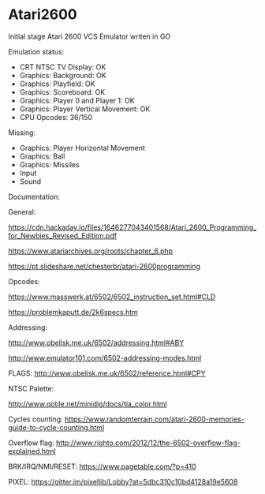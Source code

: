# Atari2600

Initial stage Atari 2600 VCS Emulator writen in GO


Emulation status:
- CRT NTSC TV Display: OK
- Graphics: Background: OK
- Graphics: Playfield: OK
- Graphics: Scoreboard: OK
- Graphics: Player 0 and Player 1: OK
- Graphics: Player Vertical Movement: OK
- CPU Opcodes: 36/150

Missing:
- Graphics: Player Horizontal Movement
- Graphics: Ball
- Graphics: Missiles
- Input
- Sound


Documentation:

General:

https://cdn.hackaday.io/files/1646277043401568/Atari_2600_Programming_for_Newbies_Revised_Edition.pdf

https://www.atariarchives.org/roots/chapter_6.php

https://pt.slideshare.net/chesterbr/atari-2600programming

Opcodes:

https://www.masswerk.at/6502/6502_instruction_set.html#CLD

https://problemkaputt.de/2k6specs.htm

Addressing:

http://www.obelisk.me.uk/6502/addressing.html#ABY

http://www.emulator101.com/6502-addressing-modes.html

FLAGS:
http://www.obelisk.me.uk/6502/reference.html#CPY

NTSC Palette:

http://www.qotile.net/minidig/docs/tia_color.html

Cycles counting:
https://www.randomterrain.com/atari-2600-memories-guide-to-cycle-counting.html

Overflow flag:
http://www.righto.com/2012/12/the-6502-overflow-flag-explained.html

BRK/IRQ/NMI/RESET:
https://www.pagetable.com/?p=410

PIXEL:
https://gitter.im/pixellib/Lobby?at=5dbc310c10bd4128a19e5608





